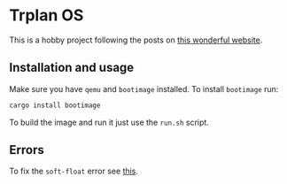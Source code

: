 # Trplan OS

This is a hobby project following the posts on [this wonderful website](https://os.phil-opp.com/).

## Installation and usage

Make sure you have `qemu` and `bootimage` installed. To install `bootimage` run:

```bash
cargo install bootimage
```

To build the image and run it just use the `run.sh` script.

## Errors

To fix the `soft-float` error see [this](https://github.com/phil-opp/blog_os/issues/1387).
